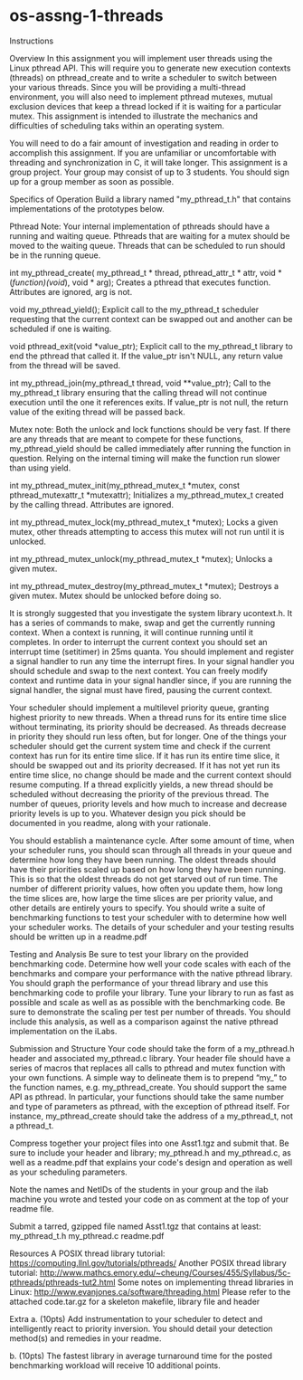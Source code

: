 # os-assng-1-threads

Instructions

Overview
In this assignment you will implement user threads using the Linux pthread API. This will require you to generate new execution contexts (threads) on pthread_create and to write a scheduler to switch between your various threads. Since you will be providing a multi-thread environment, you will also need to implement pthread mutexes, mutual exclusion devices that keep a thread locked if it is waiting for a particular mutex. This assignment is intended to illustrate the mechanics and difficulties of scheduling taks within an operating system.
 
You will need to do a fair amount of investigation and reading in order to accomplish this assignment.
If you are unfamiliar or uncomfortable with threading and synchronization in C, it will take longer.
This assignment is a group project. Your group may consist of up to 3 students. You should sign up for a group member as soon as possible.
 
 
Specifics of Operation
Build a library named "my_pthread_t.h" that contains implementations of the prototypes below.
 
Pthread Note: Your internal implementation of pthreads should have a running and waiting queue.
Pthreads that are waiting for a mutex should be moved to the waiting queue. Threads that can be
scheduled to run should be in the running queue.
 
int my_pthread_create( my_pthread_t * thread, pthread_attr_t * attr, void *(*function)(void*), void * arg);
Creates a pthread that executes function. Attributes are ignored, arg is not.
 
void my_pthread_yield();
Explicit call to the my_pthread_t scheduler requesting that the current context can be swapped out and
another can be scheduled if one is waiting.
 
void pthread_exit(void *value_ptr);
Explicit call to the my_pthread_t library to end the pthread that called it. If the value_ptr isn't NULL,
any return value from the thread will be saved.
 
int my_pthread_join(my_pthread_t thread, void **value_ptr);
Call to the my_pthread_t library ensuring that the calling thread will not continue execution until the one it references exits. If value_ptr is not null, the return value of the exiting thread will be passed back.
 
Mutex note: Both the unlock and lock functions should be very fast. If there are any threads that are meant to compete for these functions, my_pthread_yield should be called immediately after running the function in question. Relying on the internal timing will make the function run slower than using yield.
 
int my_pthread_mutex_init(my_pthread_mutex_t *mutex, const pthread_mutexattr_t *mutexattr);
Initializes a my_pthread_mutex_t created by the calling thread. Attributes are ignored.
 
int my_pthread_mutex_lock(my_pthread_mutex_t *mutex);
Locks a given mutex, other threads attempting to access this mutex will not run until it is unlocked.
 
 
 
 
int my_pthread_mutex_unlock(my_pthread_mutex_t *mutex);
Unlocks a given mutex.
 
int my_pthread_mutex_destroy(my_pthread_mutex_t *mutex);
Destroys a given mutex. Mutex should be unlocked before doing so.
 
It is strongly suggested that you investigate the system library ucontext.h. It has a series of commands to make, swap and get the currently running context. When a context is running, it will continue running until it completes. In order to interrupt the current context you should set an interrupt time (setitimer) in 25ms quanta. You should implement and register a signal handler to run any time the interrupt fires. In your signal handler you should schedule and swap to the next context. You can freely modify context and runtime data in your signal handler since, if you are running the signal handler, the signal must have fired, pausing the current context.
 
Your scheduler should implement a multilevel priority queue, granting highest priority to new threads.
When a thread runs for its entire time slice without terminating, its priority should be decreased. As
threads decrease in priority they should run less often, but for longer. One of the things your scheduler
should get the current system time and check if the current context has run for its entire time slice. If it
has run its entire time slice, it should be swapped out and its priority decreased. If it has not yet run its
entire time slice, no change should be made and the current context should resume computing. If a
thread explicitly yields, a new thread should be scheduled without decreasing the priority of the
previous thread. The number of queues, priority levels and how much to increase and decrease priority levels is up to you. Whatever design you pick should be documented in you readme, along with your rationale.
 
You should establish a maintenance cycle. After some amount of time, when your scheduler runs, you
should scan through all threads in your queue and determine how long they have been running. The
oldest threads should have their priorities scaled up based on how long they have been running. This is
so that the oldest threads do not get starved out of run time. The number of different priority values,
how often you update them, how long the time slices are, how large the time slices are per priority
value, and other details are entirely yours to specify. You should write a suite of benchmarking
functions to test your scheduler with to determine how well your scheduler works. The details of your
scheduler and your testing results should be written up in a readme.pdf
 
 
Testing and Analysis
Be sure to test your library on the provided benchmarking code. Determine how well your code scales with each of the benchmarks and compare your performance with the native pthread library. You should graph the performance of your thread library and use this benchmarking code to profile your library. Tune your library to run as fast as possible and scale as well as as possible with the benchmarking code. Be sure to demonstrate the scaling per test per number of threads. You should include this analysis, as well as a comparison against the native pthread implementation on the iLabs.
 
 
 
 
 
 
Submission and Structure
Your code should take the form of a my_pthread.h header and associated my_pthread.c library. Your header file should have a series of macros that replaces all calls to pthread and mutex function with your own functions. A simple way to delineate them is to prepend “my_” to the function names, e.g. my_pthread_create. You should support the same API as pthread. In particular, your functions should take the same number and type of parameters as pthread, with the exception of pthread itself. For instance, my_pthread_create should take the address of a my_pthread_t, not a pthread_t.
 
Compress together your project files into one Asst1.tgz and submit that. Be sure to include your header and library; my_pthread.h and my_pthread.c, as well as a readme.pdf that explains your code's design and operation as well as your scheduling parameters.
 
Note the names and NetIDs of the students in your group and the ilab machine you wrote and tested your code on as comment at the top of your readme file.
 
Submit a tarred, gzipped file named Asst1.tgz that contains at least:
my_pthread_t.h
my_pthread.c
readme.pdf
 
 
Resources
A POSIX thread library tutorial:
https://computing.llnl.gov/tutorials/pthreads/
Another POSIX thread library tutorial:
http://www.mathcs.emory.edu/~cheung/Courses/455/Syllabus/5c-pthreads/pthreads-tut2.html
Some notes on implementing thread libraries in Linux:
http://www.evanjones.ca/software/threading.html
Please refer to the attached code.tar.gz for a skeleton makefile, library file and header
 
 
 
Extra
a. (10pts)
Add instrumentation to your scheduler to detect and intelligently react to priority inversion. You should
detail your detection method(s) and remedies in your readme.
 
b. (10pts)
The fastest library in average turnaround time for the posted benchmarking workload will receive 10 additional points.
